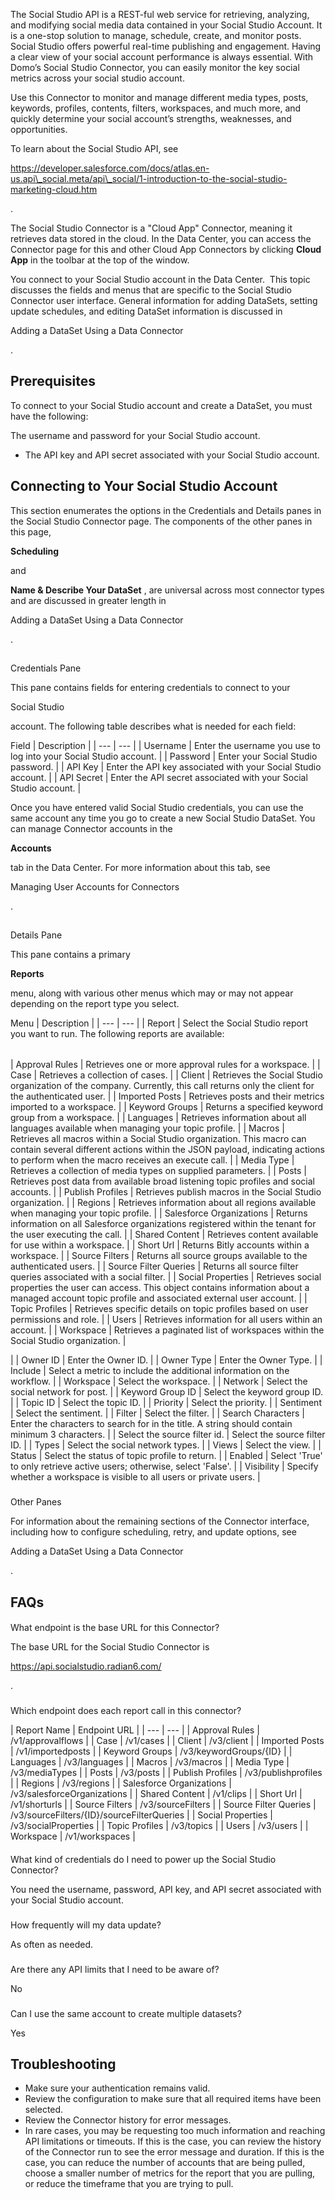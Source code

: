 

The Social Studio API is a REST-ful web service for retrieving, analyzing, and modifying social media data contained in your Social Studio Account. It is a one-stop solution to manage, schedule, create, and monitor posts. Social Studio offers powerful real-time publishing and engagement. Having a clear view of your social account performance is always essential. With Domo’s Social Studio Connector, you can easily monitor the key social metrics across your social studio account.


 Use this Connector to monitor and manage different media types, posts, keywords, profiles, contents, filters, workspaces, and much more, and quickly determine your social account’s strengths, weaknesses, and opportunities.


 To learn about the Social Studio API, see

https://developer.salesforce.com/docs/atlas.en-us.api\_social.meta/api\_social/1-introduction-to-the-social-studio-marketing-cloud.htm

.


 The Social Studio Connector is a "Cloud App" Connector, meaning it retrieves data stored in the cloud. In the Data Center, you can access the Connector page for this and other Cloud App Connectors by clicking
 **Cloud App**
 in the toolbar at the top of the window.


 You connect to your Social Studio account in the Data Center.  This topic discusses the fields and menus that are specific to the Social Studio Connector user interface. General information for adding DataSets, setting update schedules, and editing DataSet information is discussed in

Adding a DataSet Using a Data Connector

.


 Prerequisites
---------------

To connect to your Social Studio account and create a DataSet, you must have the following:

 The username and password for your Social Studio account.
* The API key and API secret associated with your Social Studio account.

Connecting to Your Social Studio Account
------------------------------------------

This section enumerates the options in the Credentials and Details panes in the Social Studio Connector page. The components of the other panes in this page,


**Scheduling**


 and


**Name & Describe Your DataSet**
 , are universal across most connector types and are discussed in greater length in

Adding a DataSet Using a Data Connector

.

##
 Credentials Pane

This pane contains fields for entering credentials to connect to your

Social Studio

account. The following table describes what is needed for each field:


 Field
  |
 Description
  |
| --- | --- |
|
 Username
  |
 Enter the username you use to log into your Social Studio account.
  |
|
 Password
  |
 Enter your Social Studio password.
  |
|
 API Key
  |
 Enter the API key associated with your Social Studio account.
  |
|
 API Secret
  |
 Enter the API secret associated with your Social Studio account.
  |

Once you have entered valid Social Studio credentials, you can use the same account any time you go to create a new Social Studio DataSet. You can manage Connector accounts in the


**Accounts**


 tab in the Data Center. For more information about this tab, see

Managing User Accounts for Connectors

.

##
 Details Pane

This pane contains a primary


**Reports**


 menu, along with various other menus which may or may not appear depending on the report type you select.


 Menu
  |
 Description
  |
| --- | --- |
|
 Report
  |
 Select the Social Studio report you want to run. The following reports are available:


|  |  |
| --- | --- |
|
 Approval Rules
  |
 Retrieves one or more approval rules for a workspace.
  |
|
 Case
  |
 Retrieves a collection of cases.
  |
|
 Client
  |
 Retrieves the Social Studio organization of the company. Currently, this call returns only the client for the authenticated user.
  |
|
 Imported Posts
  |
 Retrieves posts and their metrics imported to a workspace.
  |
|
 Keyword Groups
  |
 Returns a specified keyword group from a workspace.
  |
|
 Languages
  |
 Retrieves information about all languages available when managing your topic profile.
  |
|
 Macros
  |
 Retrieves all macros within a Social Studio organization. This macro can contain several different actions within the JSON payload, indicating actions to perform when the macro receives an execute call.
  |
|
 Media Type
  |
 Retrieves a collection of media types on supplied parameters.
  |
|
 Posts
  |
 Retrieves post data from available broad listening topic profiles and social accounts.
  |
|
 Publish Profiles
  |
 Retrieves publish macros in the Social Studio organization.
  |
|
 Regions
  |
 Retrieves information about all regions available when managing your topic profile.
  |
|
 Salesforce Organizations
  |
 Returns information on all Salesforce organizations registered within the tenant for the user executing the call.
  |
|
 Shared Content
  |
 Retrieves content available for use within a workspace.
  |
|
 Short Url
  |
 Returns Bitly accounts within a workspace.
  |
|
 Source Filters
  |
 Returns all source groups available to the authenticated users.
  |
|
 Source Filter Queries
  |
 Returns all source filter queries associated with a social filter.
  |
|
 Social Properties
  |
 Retrieves social properties the user can access. This object contains information about a managed account topic profile and associated external user account.
  |
|
 Topic Profiles
  |
 Retrieves specific details on topic profiles based on user permissions and role.
  |
|
 Users
  |
 Retrieves information for all users within an account.
  |
|
 Workspace
  |
 Retrieves a paginated list of workspaces within the Social Studio organization.
  |

|
|
 Owner ID
  |
 Enter the Owner ID.
  |
|
 Owner Type
  |
 Enter the Owner Type.
  |
|
 Include
  |
 Select a metric to include the additional information on the workflow.
  |
|
 Workspace
  |
 Select the workspace.
  |
|
 Network
  |
 Select the social network for post.
  |
|
 Keyword Group ID
  |
 Select the keyword group ID.
  |
|
 Topic ID
  |
 Select the topic ID.
  |
|
 Priority
  |
 Select the priority.
  |
|
 Sentiment
  |
 Select the sentiment.
  |
|
 Filter
  |
 Select the filter.
  |
|
 Search Characters
  |
 Enter the characters to search for in the title. A string should contain minimum 3 characters.
  |
|
 Select the source filter id.
  |
 Select the source filter ID.
  |
|
 Types
  |
 Select the social network types.
  |
|
 Views
  |
 Select the view.
  |
|
 Status
  |
 Select the status of topic profile to return.
  |
|
 Enabled
  |
 Select 'True' to only retrieve active users; otherwise, select 'False'.
  |
|
 Visibility
  |
 Specify whether a workspace is visible to all users or private users.
  |


###
 Other Panes

For information about the remaining sections of the Connector interface, including how to configure scheduling, retry, and update options, see

Adding a DataSet Using a Data Connector

.


 FAQs
------


####
 What endpoint is the base URL for this Connector?

The base URL for the Social Studio Connector is

https://api.socialstudio.radian6.com/

.

###
 Which endpoint does each report call in this connector?


|
 Report Name
  |
 Endpoint URL
  |
| --- | --- |
|
 Approval Rules
  |
 /v1/approvalflows
  |
|
 Case
  |
 /v1/cases
  |
|
 Client
  |
 /v3/client
  |
|
 Imported Posts
  |
 /v1/importedposts
  |
|
 Keyword Groups
  |
 /v3/keywordGroups/{ID}
  |
|
 Languages
  |
 /v3/languages
  |
|
 Macros
  |
 /v3/macros
  |
|
 Media Type
  |
 /v3/mediaTypes
  |
|
 Posts
  |
 /v3/posts
  |
|
 Publish Profiles
  |
 /v3/publishprofiles
  |
|
 Regions
  |
 /v3/regions
  |
|
 Salesforce Organizations
  |
 /v3/salesforceOrganizations
  |
|
 Shared Content
  |
 /v1/clips
  |
|
 Short Url
  |
 /v1/shorturls
  |
|
 Source Filters
  |
 /v3/sourceFilters
  |
|
 Source Filter Queries
  |
 /v3/sourceFilters/{ID}/sourceFilterQueries
  |
|
 Social Properties
  |
 /v3/socialProperties
  |
|
 Topic Profiles
  |
 /v3/topics
  |
|
 Users
  |
 /v3/users
  |
|
 Workspace
  |
 /v1/workspaces
  |


####
 What kind of credentials do I need to power up the Social Studio Connector?

You need the username, password, API key, and API secret associated with your Social Studio account.

###
 How frequently will my data update?

As often as needed.

###
 Are there any API limits that I need to be aware of?

No

###
 Can I use the same account to create multiple datasets?

Yes


 Troubleshooting
-----------------


* Make sure your authentication remains valid.
* Review the configuration to make sure that all required items have been selected.
* Review the Connector history for error messages.
* In rare cases, you may be requesting too much information and reaching API limitations or timeouts. If this is the case, you can review the history of the Connector run to see the error message and duration. If this is the case, you can reduce the number of accounts that are being pulled, choose a smaller number of metrics for the report that you are pulling, or reduce the timeframe that you are trying to pull.


